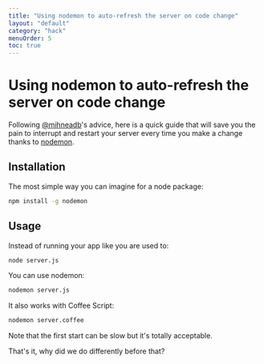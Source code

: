 ```yaml
---
title: "Using nodemon to auto-refresh the server on code change"
layout: "default"
category: "hack"
menuOrder: 5
toc: true
---
```


# Using nodemon to auto-refresh the server on code change

Following [@mihneadb](https://github.com/mihneadb)'s advice, here is a quick guide that will save you the pain to interrupt and restart your server every time you make a change thanks to [nodemon](https://github.com/remy/nodemon).

## Installation
The most simple way you can imagine for a node package:
```bash
npm install -g nodemon
```

## Usage
Instead of running your app like you are used to:

```bash
node server.js
```

You can use nodemon:

```bash
nodemon server.js
```

It also works with Coffee Script:
```bash
nodemon server.coffee
```

Note that the first start can be slow but it's totally acceptable.

That's it, why did we do differently before that?